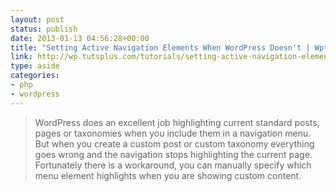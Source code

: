 ```yaml
---
layout: post
status: publish
date: 2013-01-13 04:56:28+00:00
title: "Setting Active Navigation Elements When WordPress Doesn't | Wptuts"
link: http://wp.tutsplus.com/tutorials/setting-active-navigation-elements-when-wordpress-doesnt/
type: aside
categories:
- php
- wordpress
---
```


> 
  
> 
> WordPress does an excellent job highlighting current standard posts, pages or taxonomies when you include them in a navigation menu. But when you create a custom post or custom taxonomy everything goes wrong and the navigation stops highlighting the current page. Fortunately there is a workaround, you can manually specify which menu element highlights when you are showing custom content.
> 
> 

